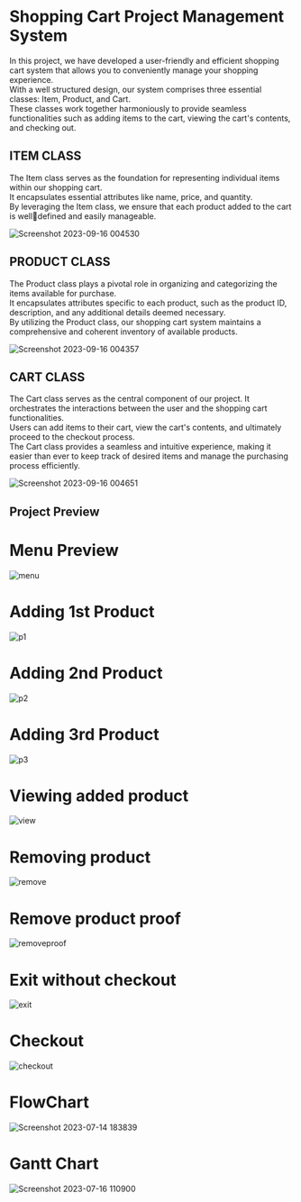 # Shopping Cart Project Management System

<p>In this project, we have developed a user-friendly and efficient shopping cart system 
that allows you to conveniently manage your shopping experience. <br>  With a well structured design, our system comprises three essential classes: Item, Product, and 
Cart. <br> These classes work together harmoniously to provide seamless functionalities 
such as adding items to the cart, viewing the cart's contents, and checking out.
</p>

## ITEM CLASS 
<p>The Item class serves as the foundation for representing individual items within our 
shopping cart.<br> It encapsulates essential attributes like name, price, and quantity. <br> By 
leveraging the Item class, we ensure that each product added to the cart is welldefined and easily manageable.</p>


![Screenshot 2023-09-16 004530](https://github.com/skp3214/shoppingCartProject/assets/95349420/2f299946-56f7-4b0a-919d-78f3c31db21d)



## PRODUCT CLASS
<p>The Product class plays a pivotal role in organizing and categorizing the items 
available for purchase.<br> It encapsulates attributes specific to each product, such as the 
product ID, description, and any additional details deemed necessary.<br> By utilizing the 
Product class, our shopping cart system maintains a comprehensive and coherent 
inventory of available products.
</p

![Screenshot 2023-09-16 004357](https://github.com/skp3214/shoppingCartProject/assets/95349420/e3f3d323-4457-42eb-aa4c-331a1cf681e9)

  
## CART CLASS
<p>The Cart class serves as the central component of our project. It orchestrates the 
interactions between the user and the shopping cart functionalities.<br> Users can add 
items to their cart, view the cart's contents, and ultimately proceed to the checkout 
process.<br> The Cart class provides a seamless and intuitive experience, making it easier 
than ever to keep track of desired items and manage the purchasing process 
efficiently.
</p>

![Screenshot 2023-09-16 004651](https://github.com/skp3214/shoppingCartProject/assets/95349420/7cd68f40-4f21-44af-81da-029170dac765)


## Project Preview
# Menu Preview

![menu](https://github.com/skp3214/shoppingCartProject/assets/95349420/cef38515-d2e7-4dff-a3ad-63bb44600733)

# Adding 1st Product

![p1](https://github.com/skp3214/shoppingCartProject/assets/95349420/4fcdea7f-0aec-44e0-a4f6-7f808656e327)

# Adding 2nd Product

![p2](https://github.com/skp3214/shoppingCartProject/assets/95349420/77d90306-4291-48b6-b1de-b27f2fb218d7)

# Adding 3rd Product

![p3](https://github.com/skp3214/shoppingCartProject/assets/95349420/fa37834a-718b-4132-b980-843434cc27ba)

# Viewing added product

![view](https://github.com/skp3214/shoppingCartProject/assets/95349420/7dbc03ee-6554-4e4e-88f3-e8c1300eb8c5)

# Removing product

![remove](https://github.com/skp3214/shoppingCartProject/assets/95349420/2525109b-f5a8-4bf4-9e3e-e317d4a89a0e)

# Remove product proof

![removeproof](https://github.com/skp3214/shoppingCartProject/assets/95349420/828561ae-f337-4d8d-b67e-85f1243f119e)

# Exit without checkout

![exit](https://github.com/skp3214/shoppingCartProject/assets/95349420/b487f317-ba5b-418f-8e14-a80538dbe368)


# Checkout 

![checkout](https://github.com/skp3214/shoppingCartProject/assets/95349420/f1590ef6-8483-4940-ae6d-287484720b69)


# FlowChart

![Screenshot 2023-07-14 183839](https://github.com/skp3214/shoppingCartProject/assets/95349420/30ceb136-4adf-4953-a38e-8abbcda03f97)

# Gantt Chart

![Screenshot 2023-07-16 110900](https://github.com/skp3214/shoppingCartProject/assets/95349420/a2c7232e-58af-47fd-8c59-470dfb0141a9)








